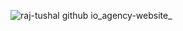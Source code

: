 ![raj-tushal github io_agency-website_](https://github.com/user-attachments/assets/d8bc0b4f-f19b-44f1-aec7-5f095fbc2976)
